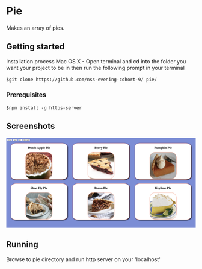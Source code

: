 # Pie  

Makes an array of pies.  

## Getting started 
Installation process
Mac OS X - Open terminal and cd into the folder you want your project to be in then run the following prompt in your terminal 
```  
$git clone https://github.com/nss-evening-cohort-9/ pie/  
```  

### Prerequisites 
```
$npm install -g https-server  
```  
## Screenshots  

![images of pies](https://raw.githubusercontent.com/Dev-Davis/Pie/master/screenshots/pies.png)

## Running   
Browse to pie directory and run http server on your
'localhost'
